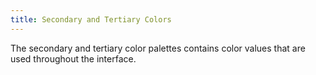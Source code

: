 ```yaml
---
title: Secondary and Tertiary Colors
---
```


The secondary and tertiary color palettes contains color values that are used throughout the interface.
